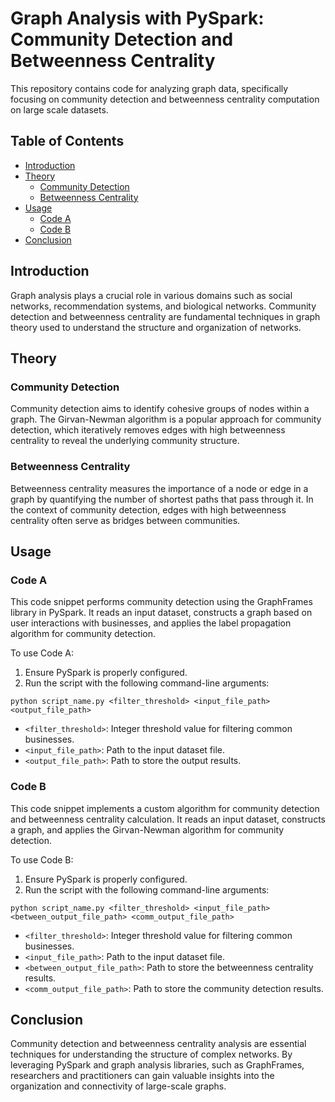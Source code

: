 # Graph Analysis with PySpark: Community Detection and Betweenness Centrality

This repository contains code for analyzing graph data, specifically focusing on community detection and betweenness centrality computation on large scale datasets.

## Table of Contents

- [Introduction](#introduction)
- [Theory](#theory)
  - [Community Detection](#community-detection)
  - [Betweenness Centrality](#betweenness-centrality)
- [Usage](#usage)
  - [Code A](#code-a)
  - [Code B](#code-b)
- [Conclusion](#conclusion)

## Introduction

Graph analysis plays a crucial role in various domains such as social networks, recommendation systems, and biological networks. Community detection and betweenness centrality are fundamental techniques in graph theory used to understand the structure and organization of networks.

## Theory

### Community Detection

Community detection aims to identify cohesive groups of nodes within a graph. The Girvan-Newman algorithm is a popular approach for community detection, which iteratively removes edges with high betweenness centrality to reveal the underlying community structure.

### Betweenness Centrality

Betweenness centrality measures the importance of a node or edge in a graph by quantifying the number of shortest paths that pass through it. In the context of community detection, edges with high betweenness centrality often serve as bridges between communities.

## Usage

### Code A

This code snippet performs community detection using the GraphFrames library in PySpark. It reads an input dataset, constructs a graph based on user interactions with businesses, and applies the label propagation algorithm for community detection.

To use Code A:

1. Ensure PySpark is properly configured.
2. Run the script with the following command-line arguments:

```python script_name.py <filter_threshold> <input_file_path> <output_file_path>```

- `<filter_threshold>`: Integer threshold value for filtering common businesses.
- `<input_file_path>`: Path to the input dataset file.
- `<output_file_path>`: Path to store the output results.

### Code B

This code snippet implements a custom algorithm for community detection and betweenness centrality calculation. It reads an input dataset, constructs a graph, and applies the Girvan-Newman algorithm for community detection.

To use Code B:

1. Ensure PySpark is properly configured.
2. Run the script with the following command-line arguments:

```python script_name.py <filter_threshold> <input_file_path> <between_output_file_path> <comm_output_file_path>```

- `<filter_threshold>`: Integer threshold value for filtering common businesses.
- `<input_file_path>`: Path to the input dataset file.
- `<between_output_file_path>`: Path to store the betweenness centrality results.
- `<comm_output_file_path>`: Path to store the community detection results.

## Conclusion

Community detection and betweenness centrality analysis are essential techniques for understanding the structure of complex networks. By leveraging PySpark and graph analysis libraries, such as GraphFrames, researchers and practitioners can gain valuable insights into the organization and connectivity of large-scale graphs.
